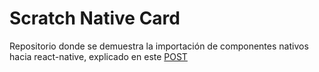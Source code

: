 # Scratch Native Card

Repositorio donde se demuestra la importación de componentes nativos hacia react-native, explicado en este [POST](https://dev.to/x0s3/vaya-el-componente-no-existe-para-react-native-y-no-tenemos-tiempo-de-desarrollarlo-que-hacemos-android-parte-i-32df)